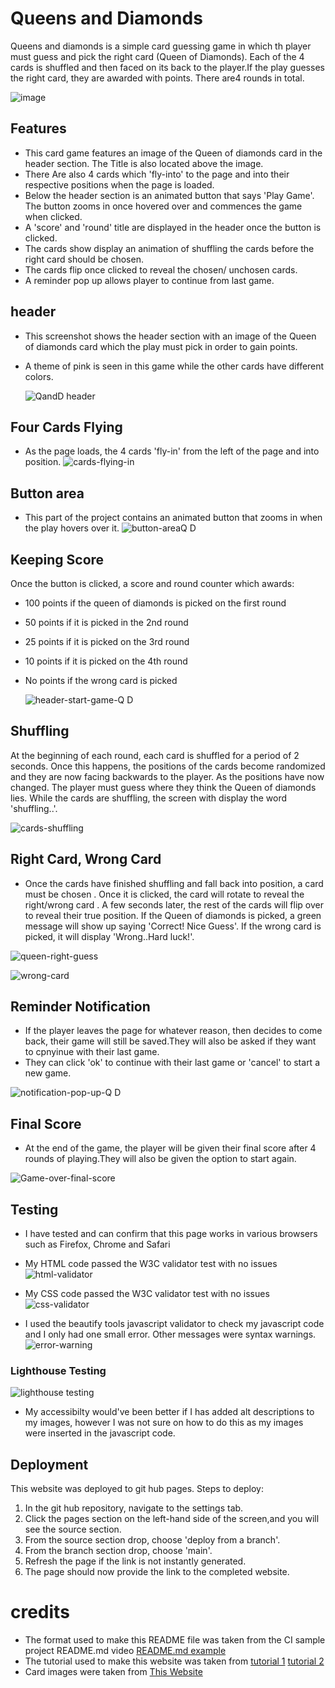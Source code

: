 # Queens and Diamonds

Queens and diamonds is a simple card guessing game in which th player must guess and pick the right card (Queen of Diamonds). Each of the 4 cards is shuffled and then faced on its back to the player.If the play guesses the right card, they are awarded with points. There are4 rounds in total.

![image](https://user-images.githubusercontent.com/110638513/201011587-9bb162bb-d95b-43ac-8e2c-fed0e944721c.png)
## Features

* This card game features an image of the Queen of diamonds card in the header section. The Title is also located above the image.
* There Are also 4 cards which 'fly-into' to the page and into their respective positions when the page is loaded.
* Below the header section is an animated button that says 'Play Game'. The button zooms in once hovered over and commences the game when clicked.
* A 'score' and 'round' title are displayed in the header once the button is clicked.
* The cards show display an animation of shuffling the cards before the right card should be chosen.
* The cards flip once clicked to reveal the chosen/ unchosen cards.
* A reminder pop up allows player to continue from last game.

## header
* This screenshot shows the header section with an image of the Queen of diamonds card which the play must pick in order to gain points.
* A theme of pink is seen in this game while the other cards have different colors.

    ![QandD header](https://user-images.githubusercontent.com/110638513/201012091-5e4f1f84-d908-4ca2-ad67-cf767f1189bc.PNG)

## Four Cards Flying
 * As the page loads, the 4 cards 'fly-in' from the left of the page and into position.
               ![cards-flying-in](https://user-images.githubusercontent.com/110638513/201000357-6c23243d-ced2-40e9-b875-cbfea61cce38.PNG)


## Button area 
* This part of the project contains an animated button that zooms in when the play hovers over it.
              ![button-areaQ D](https://user-images.githubusercontent.com/110638513/200999878-d6f1249f-9749-4154-97a9-e72c3a9bb4ce.PNG)

## Keeping Score

Once the button is clicked, a score and round counter which awards:

* 100 points if the queen of diamonds is picked on the first round
* 50 points if it is picked in the 2nd round
* 25 points if it is picked on the 3rd round
* 10 points if it is picked on the 4th round
* No points if the wrong card is picked 

    ![header-start-game-Q D](https://user-images.githubusercontent.com/110638513/201002063-aca90758-8c99-48b0-bce9-ed134eda346e.PNG)

## Shuffling
At the beginning of each round, each card is shuffled for a period of 2 seconds. Once this happens, the positions of the cards become randomized and they are now facing backwards to the player.
As the positions have now changed. The player must guess where they think the Queen of diamonds lies. While the cards are shuffling, the screen with display the word 'shuffling..'.

![cards-shuffling](https://user-images.githubusercontent.com/110638513/201002653-b705d1f1-5dc4-482a-a6da-4b998c80797c.PNG)

## Right Card, Wrong Card

* Once the cards have finished shuffling and fall back into position, a card must be chosen . Once it is clicked, the card will rotate to reveal the right/wrong card . A few seconds later, the rest of the cards will flip over to reveal their true position.
If the Queen of diamonds is picked, a green message will show up saying 'Correct! Nice Guess'. If the wrong card is picked, it will display 'Wrong..Hard luck!'.


![queen-right-guess](https://user-images.githubusercontent.com/110638513/201002675-3a35702b-fb66-4620-83a4-009b232d1207.PNG)

![wrong-card](https://user-images.githubusercontent.com/110638513/201003778-8e617a77-fd4e-406f-a77e-4d590966d221.PNG)

## Reminder Notification

* If the player leaves the page for whatever reason, then decides to come back, their game will still be saved.They will also be asked if they want to cpnyinue with their last game.
* They can click 'ok' to continue with their last game or 'cancel' to start a new game.

![notification-pop-up-Q D](https://user-images.githubusercontent.com/110638513/201004969-c17f03b8-ddd3-4240-8ed8-b3d574450f8d.PNG)

## Final Score

* At the end of the game, the player will be given their final score after 4 rounds of playing.They will also be given the option to start again.

![Game-over-final-score](https://user-images.githubusercontent.com/110638513/201005231-367ce592-9158-45bc-8c06-e11d1c18d5e1.PNG)

## Testing 

* I have tested and can confirm that this page works in various browsers such as Firefox, Chrome and Safari

* My HTML code passed the  W3C validator test with no issues
![html-validator](https://user-images.githubusercontent.com/110638513/201006122-2bd3dd21-b693-41e3-88f7-bbb884d9dcfd.PNG)

*  My CSS code passed the  W3C validator test with no issues
![css-validator](https://user-images.githubusercontent.com/110638513/201006227-2fb6eccd-1e7d-411c-aad9-aa8be8b49ae0.PNG)

* I used the beautify tools javascript validator to check my javascript code and I only had one small error. Other messages were syntax warnings.
![error-warning](https://user-images.githubusercontent.com/110638513/201007074-d598ab9d-0b6a-4d4f-a6f2-4e5f82b80fee.PNG)

### Lighthouse Testing

![lighthouse testing](https://user-images.githubusercontent.com/110638513/201007914-f9ff712f-1ec4-4082-b302-488413cf8fc9.PNG)
* My accessibilty would've been better if I has added alt descriptions to my images, however I was not sure on how to do this as my images were inserted in the javascript code.

## Deployment
This website was deployed to git hub pages.
Steps to deploy:

1. In the git hub repository, navigate to the settings tab.
2. Click the pages section on the left-hand side of the screen,and you will see the source section.
3. From the source section drop, choose 'deploy from a branch'.
4. From the branch section drop, choose 'main'.
5. Refresh the page if the link is not instantly generated.
6. The page should now provide the link to the completed website.

# credits 


* The format used to make this README file was taken from the CI sample project README.md video [README.md example](https://learn.codeinstitute.net/courses/course-v1:CodeInstitute+CSSE_PAGPPF+2021_Q2/courseware/66cf361c769a41d496f5001fae6f9be7/3b5cd5dc8313462aa5975a3c9b9a1a3c/)
* The tutorial used to make this website was taken from [tutorial 1](https://www.youtube.com/watch?v=uyVTJelJq0A&t=3216s)
                                                                [tutorial 2](https://www.youtube.com/watch?v=Pcf4F5xa1xs ) 
* Card images were taken from [This Website](https://game-icons.net/1x1/aussiesim/card-ace-diamonds.html#download )  
